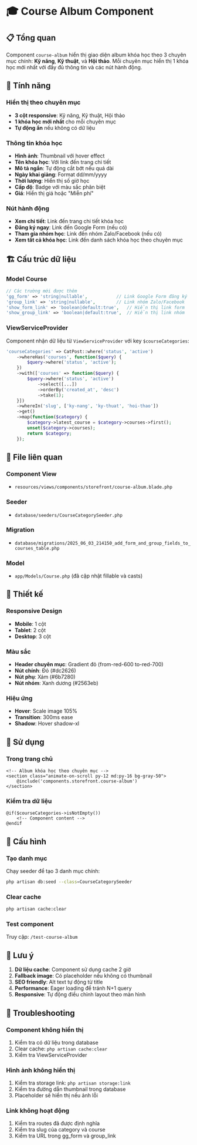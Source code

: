 # 🎓 Course Album Component

## 📋 Tổng quan

Component `course-album` hiển thị giao diện album khóa học theo 3 chuyên mục chính: **Kỹ năng**, **Kỹ thuật**, và **Hội thảo**. Mỗi chuyên mục hiển thị 1 khóa học mới nhất với đầy đủ thông tin và các nút hành động.

## 🎯 Tính năng

### Hiển thị theo chuyên mục
- **3 cột responsive**: Kỹ năng, Kỹ thuật, Hội thảo
- **1 khóa học mới nhất** cho mỗi chuyên mục
- **Tự động ẩn** nếu không có dữ liệu

### Thông tin khóa học
- **Hình ảnh**: Thumbnail với hover effect
- **Tên khóa học**: Với link đến trang chi tiết
- **Mô tả ngắn**: Tự động cắt bớt nếu quá dài
- **Ngày khai giảng**: Format dd/mm/yyyy
- **Thời lượng**: Hiển thị số giờ học
- **Cấp độ**: Badge với màu sắc phân biệt
- **Giá**: Hiển thị giá hoặc "Miễn phí"

### Nút hành động
- **Xem chi tiết**: Link đến trang chi tiết khóa học
- **Đăng ký ngay**: Link đến Google Form (nếu có)
- **Tham gia nhóm học**: Link đến nhóm Zalo/Facebook (nếu có)
- **Xem tất cả khóa học**: Link đến danh sách khóa học theo chuyên mục

## 🏗️ Cấu trúc dữ liệu

### Model Course
```php
// Các trường mới được thêm
'gg_form' => 'string|nullable',           // Link Google Form đăng ký
'group_link' => 'string|nullable',        // Link nhóm Zalo/Facebook
'show_form_link' => 'boolean|default:true',   // Hiển thị link form
'show_group_link' => 'boolean|default:true',  // Hiển thị link nhóm
```

### ViewServiceProvider
Component nhận dữ liệu từ `ViewServiceProvider` với key `$courseCategories`:

```php
'courseCategories' => CatPost::where('status', 'active')
    ->whereHas('courses', function($query) {
        $query->where('status', 'active');
    })
    ->with(['courses' => function($query) {
        $query->where('status', 'active')
            ->select([...])
            ->orderBy('created_at', 'desc')
            ->take(1);
    }])
    ->whereIn('slug', ['ky-nang', 'ky-thuat', 'hoi-thao'])
    ->get()
    ->map(function($category) {
        $category->latest_course = $category->courses->first();
        unset($category->courses);
        return $category;
    });
```

## 📁 File liên quan

### Component View
- `resources/views/components/storefront/course-album.blade.php`

### Seeder
- `database/seeders/CourseCategorySeeder.php`

### Migration
- `database/migrations/2025_06_03_214150_add_form_and_group_fields_to_courses_table.php`

### Model
- `app/Models/Course.php` (đã cập nhật fillable và casts)

## 🎨 Thiết kế

### Responsive Design
- **Mobile**: 1 cột
- **Tablet**: 2 cột
- **Desktop**: 3 cột

### Màu sắc
- **Header chuyên mục**: Gradient đỏ (from-red-600 to-red-700)
- **Nút chính**: Đỏ (#dc2626)
- **Nút phụ**: Xám (#6b7280)
- **Nút nhóm**: Xanh dương (#2563eb)

### Hiệu ứng
- **Hover**: Scale image 105%
- **Transition**: 300ms ease
- **Shadow**: Hover shadow-xl

## 🚀 Sử dụng

### Trong trang chủ
```blade
<!-- Album khóa học theo chuyên mục -->
<section class="animate-on-scroll py-12 md:py-16 bg-gray-50">
    @include('components.storefront.course-album')
</section>
```

### Kiểm tra dữ liệu
```blade
@if($courseCategories->isNotEmpty())
    <!-- Component content -->
@endif
```

## 🔧 Cấu hình

### Tạo danh mục
Chạy seeder để tạo 3 danh mục chính:
```bash
php artisan db:seed --class=CourseCategorySeeder
```

### Clear cache
```bash
php artisan cache:clear
```

### Test component
Truy cập: `/test-course-album`

## 📝 Lưu ý

1. **Dữ liệu cache**: Component sử dụng cache 2 giờ
2. **Fallback image**: Có placeholder nếu không có thumbnail
3. **SEO friendly**: Alt text tự động từ title
4. **Performance**: Eager loading để tránh N+1 query
5. **Responsive**: Tự động điều chỉnh layout theo màn hình

## 🐛 Troubleshooting

### Component không hiển thị
1. Kiểm tra có dữ liệu trong database
2. Clear cache: `php artisan cache:clear`
3. Kiểm tra ViewServiceProvider

### Hình ảnh không hiển thị
1. Kiểm tra storage link: `php artisan storage:link`
2. Kiểm tra đường dẫn thumbnail trong database
3. Placeholder sẽ hiển thị nếu ảnh lỗi

### Link không hoạt động
1. Kiểm tra routes đã được định nghĩa
2. Kiểm tra slug của category và course
3. Kiểm tra URL trong gg_form và group_link
